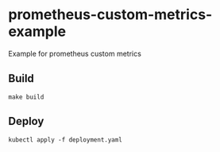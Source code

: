 # prometheus-custom-metrics-example
Example for prometheus custom metrics

## Build

```
make build
```

## Deploy

```
kubectl apply -f deployment.yaml
```

